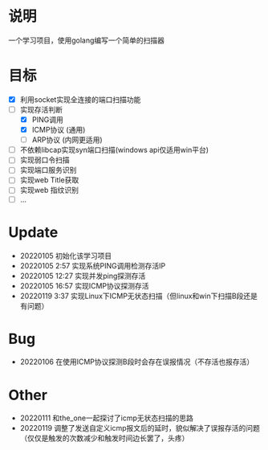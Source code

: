 # 说明
一个学习项目，使用golang编写一个简单的扫描器

# 目标
- [x]  利用socket实现全连接的端口扫描功能
- [ ]  实现存活判断
    - [X]  PING调用
    - [X]  ICMP协议 (通用)
    - [ ]  ARP协议  (内网更适用)
- [ ]  不依赖libcap实现syn端口扫描(windows api仅适用win平台)
- [ ]  实现弱口令扫描
- [ ]  实现端口服务识别
- [ ]  实现web Title获取
- [ ]  实现web 指纹识别
- [ ]  ...

# Update
- 20220105 初始化该学习项目
- 20220105 2:57 实现系统PING调用检测存活IP
- 20220105 12:27 实现并发ping探测存活
- 20220105 16:57 实现ICMP协议探测存活
- 20220119 3:37  实现Linux下ICMP无状态扫描（但linux和win下扫描B段还是有问题）

# Bug
- 20220106 在使用ICMP协议探测B段时会存在误报情况（不存活也报存活）

# Other
- 20220111 和the_one一起探讨了icmp无状态扫描的思路
- 20220119 调整了发送自定义icmp报文后的延时，貌似解决了误报存活的问题（仅仅是触发的次数减少和触发时间边长罢了，头疼）